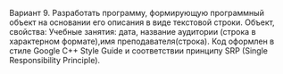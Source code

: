 Вариант 9.
Разработать программу, формирующую программный объект на основании его описания в виде текстовой строки.
Объект, свойства: Учебные занятия: дата, название аудитории (строка в характерном формате),имя преподавателя(строка).
Код оформлен в стиле Google C++ Style Guide и соответствии принципу SRP (Single Responsibility Principle).
